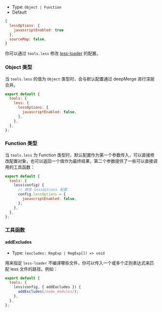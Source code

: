 - Type: `Object | Function`
- Default

```js
{
  lessOptions: {
    javascriptEnabled: true
  },
  sourceMap: false,
}
```

你可以通过 `tools.less` 修改 [less-loader](https://github.com/webpack-contrib/less-loader) 的配置。

### Object 类型

当 `tools.less` 的值为 `Object` 类型时，会与默认配置通过 deepMerge 进行深层合并。

```js
export default {
  tools: {
    less: {
      lessOptions: {
        javascriptEnabled: false,
      },
    },
  },
};
```

### Function 类型

当 `tools.less` 为 Function 类型时，默认配置作为第一个参数传入，可以直接修改配置对象，也可以返回一个值作为最终结果，第二个参数提供了一些可以直接调用的工具函数：

```js
export default {
  tools: {
    less(config) {
      // 修改 lessOptions 配置
      config.lessOptions = {
        javascriptEnabled: false,
      };
    },
  },
};
```

### 工具函数

#### addExcludes

- Type: `(excludes: RegExp | RegExp[]) => void`

用来指定 `less-loader` 不编译哪些文件，你可以传入一个或多个正则表达式来匹配 less 文件的路径。例如：

```js
export default {
  tools: {
    less(config, { addExcludes }) {
      addExcludes(/node_modules/);
    },
  },
};
```
